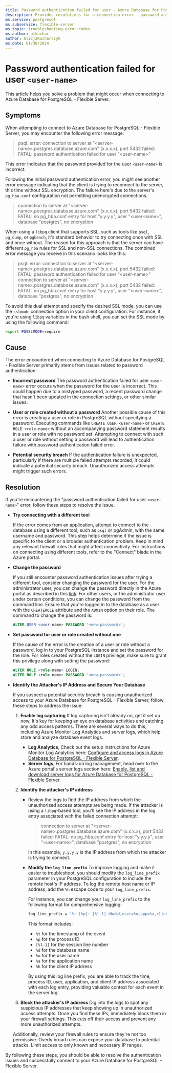 ```yaml
---
title: Password authentication failed for user - Azure Database for PostgreSQL - Flexible Server
description: Provides resolutions for a connection error - password authentication failed for user `<user-name>`.
ms.service: postgresql
ms.subservice: flexible-server
ms.topic: troubleshooting-error-codes
ms.author: alkuchar
author: AlicjaKucharczyk
ms.date: 01/30/2024
---
```


# Password authentication failed for user `<user-name>`
This article helps you solve a problem that might occur when connecting to Azure Database for PostgreSQL - Flexible Server.


## Symptoms
When attempting to connect to Azure Database for PostgreSQL - Flexible Server, you may encounter the following error message:

> psql: error: connection to server at "\<server-name\>.postgres.database.azure.com" (x.x.x.x), port 5432 failed: FATAL:  password authentication failed for user "\<user-name\>"

This error indicates that the password provided for the user `<user-name>` is incorrect.

Following the initial password authentication error, you might see another error message indicating that the client is trying to reconnect to the server, this time without SSL encryption. The failure here's due to the server's `pg_hba.conf` configuration not permitting unencrypted connections.


> connection to server at "\<server-name\>.postgres.database.azure.com" (x.x.x.x), port 5432 failed: FATAL:  no pg_hba.conf entry for host "y.y.y.y", user "\<user-name\>", database "postgres", no encryption


When using a `libpq` client that supports SSL, such as tools like `psql`, `pg_dump`, or `pgbench`, it's standard behavior to try connecting once with SSL and once without. The reason for this approach is that the server can have different `pg_hba` rules for SSL and non-SSL connections.
The combined error message you receive in this scenario looks like this:


> psql: error: connection to server at "\<server-name\>.postgres.database.azure.com" (x.x.x.x), port 5432 failed: FATAL:  password authentication failed for user "\<user-name\>"
connection to server at "\<server-name\>.postgres.database.azure.com" (x.x.x.x), port 5432 failed: FATAL:  no pg_hba.conf entry for host "y.y.y.y", user "\<user-name\>", database "postgres", no encryption


To avoid this dual attempt and specify the desired SSL mode, you can use the `sslmode` connection option in your client configuration. For instance, if you're using `libpq` variables in the bash shell, you can set the SSL mode by using the following command:

```bash
export PGSSLMODE=require
```


## Cause
The error encountered when connecting to Azure Database for PostgreSQL - Flexible Server primarily stems from issues related to password authentication:

* **Incorrect password**
The password authentication failed for user `<user-name>` error occurs when the password for the user is incorrect. This could happen due to a mistyped password, a recent password change that hasn't been updated in the connection settings, or other similar issues.

* **User or role created without a password**
Another possible cause of this error is creating a user or role in PostgreSQL without specifying a password. Executing commands like `CREATE USER <user-name>` or `CREATE ROLE <role-name>` without an accompanying password statement results in a user or role with no password set. Attempting to connect with such a user or role without setting a password will lead to authentication failure with password authentication failed error.

* **Potential security breach**
If the authentication failure is unexpected, particularly if there are multiple failed attempts recorded, it could indicate a potential security breach. Unauthorized access attempts might trigger such errors. 

## Resolution
If you're encountering the "password authentication failed for user `<user-name>`" error, follow these steps to resolve the issue.

* **Try connecting with a different tool**

  If the error comes from an application, attempt to connect to the database using a different tool, such as `psql` or pgAdmin, with the same username and password. This step helps determine if the issue is specific to the client or a broader authentication problem. Keep in mind any relevant firewall rules that might affect connectivity. For instructions on connecting using different tools, refer to the "Connect" blade in the Azure portal.

* **Change the password**

  If you still encounter password authentication issues after trying a different tool, consider changing the password for the user. For the administrator user, you can change the password directly in the Azure portal as described in this [link](how-to-manage-server-portal.md#reset-admin-password). For other users, or the administrator user under certain conditions, you can change the password from the command line. Ensure that you're logged in to the database as a user with the `CREATEROLE` attribute and the `ADMIN` option on their role. The command to change the password is:

  ```sql
  ALTER USER <user-name> PASSWORD '<new-password>';
  ```

* **Set password for user or role created without one**

  If the cause of the error is the creation of a user or role without a password, log in to your PostgreSQL instance and set the password for the role. For roles created without the `LOGIN` privilege, make sure to grant this privilege along with setting the password:

  ```sql
  ALTER ROLE <role-name> LOGIN;
  ALTER ROLE <role-name> PASSWORD '<new-password>';
  ```
  
* **Identify the Attacker's IP Address and Secure Your Database**

  If you suspect a potential security breach is causing unauthorized access to your Azure Database for PostgreSQL - Flexible Server, follow these steps to address the issue:

    1. **Enable log capturing**
    If log capturing isn't already on, get it set up now. It's key for keeping an eye on database activities and catching any odd access patterns. There are several ways to do this, including Azure Monitor Log Analytics and server logs, which help store and analyze database event logs.
       * **Log Analytics**, Check out the setup instructions for Azure Monitor Log Analytics here: [Configure and access logs in Azure Database for PostgreSQL - Flexible Server](how-to-configure-and-access-logs.md).
       * **Server logs**, For hands-on log management, head over to the Azure portal's server logs section here: [Enable, list and download server logs for Azure Database for PostgreSQL - Flexible Server](how-to-server-logs-portal.md).

    2. **Identify the attacker's IP address**
       * Review the logs to find the IP address from which the unauthorized access attempts are being made. If the attacker is using a `libpq`-based tool, you'll see the IP address in the log entry associated with the failed connection attempt:
         > connection to server at "\<server-name\>.postgres.database.azure.com" (x.x.x.x), port 5432 failed: FATAL: no pg_hba.conf entry for host "y.y.y.y", user "\<user-name\>", database "postgres", no encryption
      
            In this example, `y.y.y.y` is the IP address from which the attacker is trying to connect.

       * **Modify the `log_line_prefix`**
       To improve logging and make it easier to troubleshoot, you should modify the `log_line_prefix` parameter in your PostgreSQL configuration to include the remote host's IP address. To log the remote host name or IP address, add the `%h` escape code to your `log_line_prefix`.
            
         For instance, you can change your `log_line_prefix` to the following format for comprehensive logging:

          ```bash
          log_line_prefix = '%t [%p]: [%l-1] db=%d,user=%u,app=%a,client=%h '
          ```
      
          This format includes:
      
          * `%t` for the timestamp of the event
          * `%p` for the process ID
          * `[%l-1]` for the session line number
          * `%d` for the database name
          * `%u` for the user name
          * `%a` for the application name
          * `%h` for the client IP address
         
      
          By using this log line prefix, you are able to track the time, process ID, user, application, and client IP address associated with each log entry, providing valuable context for each event in the server log.

    3. **Block the attacker's IP address**
    Dig into the logs to spot any suspicious IP addresses that keep showing up in unauthorized access attempts. Once you find these IPs, immediately block them in your firewall settings. This cuts off their access and prevent any more unauthorized attempts.

     Additionally, review your firewall rules to ensure they're not too permissive. Overly broad rules can expose your database to potential attacks. Limit access to only known and necessary IP ranges.
  


By following these steps, you should be able to resolve the authentication issues and successfully connect to your Azure Database for PostgreSQL - Flexible Server.








